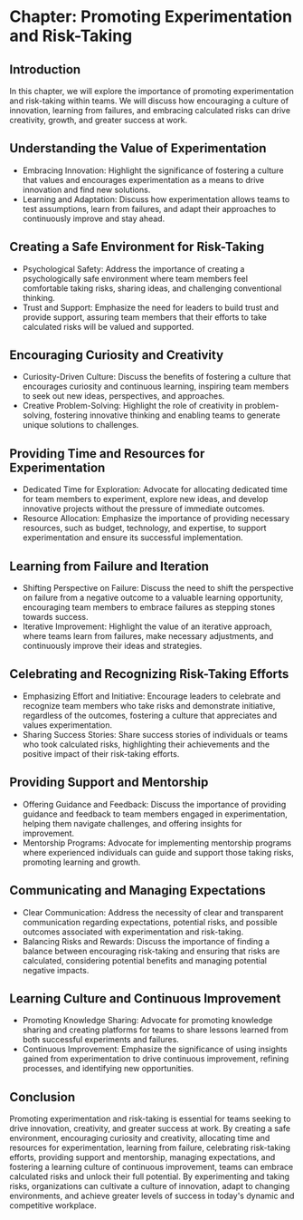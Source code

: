 Chapter: Promoting Experimentation and Risk-Taking
==================================================

Introduction
------------

In this chapter, we will explore the importance of promoting experimentation and risk-taking within teams. We will discuss how encouraging a culture of innovation, learning from failures, and embracing calculated risks can drive creativity, growth, and greater success at work.

Understanding the Value of Experimentation
------------------------------------------

* Embracing Innovation: Highlight the significance of fostering a culture that values and encourages experimentation as a means to drive innovation and find new solutions.
* Learning and Adaptation: Discuss how experimentation allows teams to test assumptions, learn from failures, and adapt their approaches to continuously improve and stay ahead.

Creating a Safe Environment for Risk-Taking
-------------------------------------------

* Psychological Safety: Address the importance of creating a psychologically safe environment where team members feel comfortable taking risks, sharing ideas, and challenging conventional thinking.
* Trust and Support: Emphasize the need for leaders to build trust and provide support, assuring team members that their efforts to take calculated risks will be valued and supported.

Encouraging Curiosity and Creativity
------------------------------------

* Curiosity-Driven Culture: Discuss the benefits of fostering a culture that encourages curiosity and continuous learning, inspiring team members to seek out new ideas, perspectives, and approaches.
* Creative Problem-Solving: Highlight the role of creativity in problem-solving, fostering innovative thinking and enabling teams to generate unique solutions to challenges.

Providing Time and Resources for Experimentation
------------------------------------------------

* Dedicated Time for Exploration: Advocate for allocating dedicated time for team members to experiment, explore new ideas, and develop innovative projects without the pressure of immediate outcomes.
* Resource Allocation: Emphasize the importance of providing necessary resources, such as budget, technology, and expertise, to support experimentation and ensure its successful implementation.

Learning from Failure and Iteration
-----------------------------------

* Shifting Perspective on Failure: Discuss the need to shift the perspective on failure from a negative outcome to a valuable learning opportunity, encouraging team members to embrace failures as stepping stones towards success.
* Iterative Improvement: Highlight the value of an iterative approach, where teams learn from failures, make necessary adjustments, and continuously improve their ideas and strategies.

Celebrating and Recognizing Risk-Taking Efforts
-----------------------------------------------

* Emphasizing Effort and Initiative: Encourage leaders to celebrate and recognize team members who take risks and demonstrate initiative, regardless of the outcomes, fostering a culture that appreciates and values experimentation.
* Sharing Success Stories: Share success stories of individuals or teams who took calculated risks, highlighting their achievements and the positive impact of their risk-taking efforts.

Providing Support and Mentorship
--------------------------------

* Offering Guidance and Feedback: Discuss the importance of providing guidance and feedback to team members engaged in experimentation, helping them navigate challenges, and offering insights for improvement.
* Mentorship Programs: Advocate for implementing mentorship programs where experienced individuals can guide and support those taking risks, promoting learning and growth.

Communicating and Managing Expectations
---------------------------------------

* Clear Communication: Address the necessity of clear and transparent communication regarding expectations, potential risks, and possible outcomes associated with experimentation and risk-taking.
* Balancing Risks and Rewards: Discuss the importance of finding a balance between encouraging risk-taking and ensuring that risks are calculated, considering potential benefits and managing potential negative impacts.

Learning Culture and Continuous Improvement
-------------------------------------------

* Promoting Knowledge Sharing: Advocate for promoting knowledge sharing and creating platforms for teams to share lessons learned from both successful experiments and failures.
* Continuous Improvement: Emphasize the significance of using insights gained from experimentation to drive continuous improvement, refining processes, and identifying new opportunities.

Conclusion
----------

Promoting experimentation and risk-taking is essential for teams seeking to drive innovation, creativity, and greater success at work. By creating a safe environment, encouraging curiosity and creativity, allocating time and resources for experimentation, learning from failure, celebrating risk-taking efforts, providing support and mentorship, managing expectations, and fostering a learning culture of continuous improvement, teams can embrace calculated risks and unlock their full potential. By experimenting and taking risks, organizations can cultivate a culture of innovation, adapt to changing environments, and achieve greater levels of success in today's dynamic and competitive workplace.
